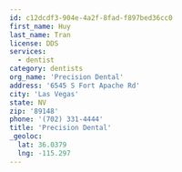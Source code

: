 ```yaml
---
id: c12dcdf3-904e-4a2f-8fad-f897bed36cc0
first_name: Huy
last_name: Tran
license: DDS
services:
  - dentist
category: dentists
org_name: 'Precision Dental'
address: '6545 S Fort Apache Rd'
city: 'Las Vegas'
state: NV
zip: '89148'
phone: '(702) 331-4444'
title: 'Precision Dental'
_geoloc:
  lat: 36.0379
  lng: -115.297
---
```

